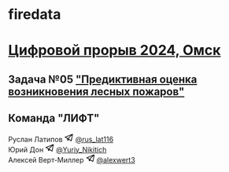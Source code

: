 # firedata

# [Цифровой прорыв 2024, Омск](https://hacks-ai.ru/)

## Задача №05 ["Предиктивная оценка возникновения лесных пожаров"](https://hacks-ai.ru/events/1077378)

## Команда "ЛИФТ"

Руслан Латипов <img src="images/tglogo.png" width="18"> [@rus_lat116](https://t.me/rus_lat116) \
Юрий Дон <img src="images/tglogo.png" width="18"> [@Yuriy_Nikitich](https://t.me/Yuriy_Nikitich) \
Алексей Верт-Миллер <img src="images/tglogo.png" width="18"> [@alexwert3](https://t.me/alexwert3)
